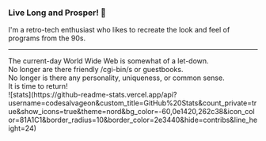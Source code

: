 ### Live Long and Prosper! 👋

I'm a retro-tech enthusiast who likes to recreate the look and feel of programs from the 90s.
<hr/>
The current-day World Wide Web is somewhat of a let-down.
<br/>
No longer are there friendly /cgi-bin/s or guestbooks.
<br/>
No longer is there any personality, uniqueness, or common sense.
<br/>
It is time to return!
<br/>
![stats](https://github-readme-stats.vercel.app/api?username=codesalvageon&custom_title=GitHub%20Stats&count_private=true&show_icons=true&theme=nord&bg_color=-60,0e1420,262c38&icon_color=81A1C1&border_radius=10&border_color=2e3440&hide=contribs&line_height=24)
